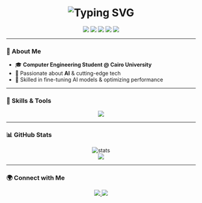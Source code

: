 <h1 align="center">
  <img src="https://readme-typing-svg.demolab.com?font=Fira+Code&size=30&pause=1000&center=true&vCenter=true&width=600&lines=Hey+there+%F0%9F%91%8B;I'm+Mohamed!;AI+Engineer+%F0%9F%A7%91%E2%80%8D%F0%9F%92%BB;Let's+Build+Something+Epic+%F0%9F%9A%80" alt="Typing SVG" />
</h1>

<p align="center">
  <img src="https://img.shields.io/badge/-Python-3776AB?style=for-the-badge&logo=python&logoColor=white">
  <img src="https://img.shields.io/badge/-C-00599C?style=for-the-badge&logo=c&logoColor=white">
  <img src="https://img.shields.io/badge/-C++-00599C?style=for-the-badge&logo=c%2B%2B&logoColor=white">
  <img src="https://img.shields.io/badge/-Java-007396?style=for-the-badge&logo=java&logoColor=white">
  <img src="https://img.shields.io/badge/-JavaScript-F7DF1E?style=for-the-badge&logo=javascript&logoColor=black">
</p>

---

### 🚀 About Me

- 🎓 **Computer Engineering Student @ Cairo University**
- 🤖 Passionate about **AI** & cutting-edge tech
- 🎯 Skilled in fine-tuning AI models & optimizing performance

---

### 🧠 Skills & Tools

<p align="center">
  <img src="https://skillicons.dev/icons?i=python,pandas,numpy,seaborn,scikit-learn,c,cpp,java,js,react,nodejs,express,git,linux,arduino,tensorflow,keras,pytorch,openvino&theme=dark" />
</p>

---

### 📊 GitHub Stats

<p align="center">
  <img src="https://github-readme-stats.vercel.app/api?username=Mohamed-Ashraf273&show_icons=true&theme=radical" alt="stats" />
  <br>
  <img src="https://github-readme-streak-stats.herokuapp.com/?user=Mohamed-Ashraf273&theme=radical" />
</p>

---

### 🌍 Connect with Me

<p align="center">
  <a href="https://www.linkedin.com/in/mohamed-ashraf-65ab91243">
    <img src="https://img.shields.io/badge/-LinkedIn-0077B5?style=for-the-badge&logo=linkedin&logoColor=white">
  </a>
  <a href="mailto:ma2736666@gmail.com">
    <img src="https://img.shields.io/badge/-Gmail-D14836?style=for-the-badge&logo=gmail&logoColor=white">
  </a>
</p>
